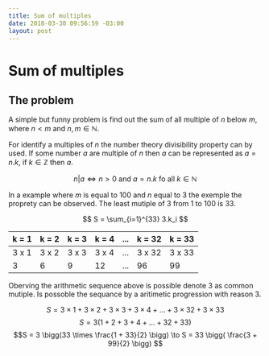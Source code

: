 ```yaml
---
title: Sum of multiples
date: 2018-03-30 09:56:59 -03:00
layout: post
---
```

# Sum of multiples

## The problem
A simple but funny problem is find out the sum of all multiple of $n$ below $m$, where $n < m \text{ and } n, m \in \mathbb{N}$.

For identify a multiples of $n$ the number theory divisibility property can by used. If some number $a$ are multiple of $n$ then $a$ can be represented as $a = n.k$, if $k \in \mathbb{Z}$ then $a$.

$$n | a \iff n > 0 \text{ and } a = n.k \text{ fo all } k \in \mathbb{N}$$

In a example where $m$ is equal to 100 and $n$ equal to 3 the exemple the proprety can be observed. The least mutiple of 3 from 1 to 100 is 33.

$$ S = \sum_{i=1}^{33} 3.k_i $$

| k = 1 | k = 2 | k = 3 | k = 4 | ... | k = 32 | k = 33 |
|-------|-------|-------|-------|-----|--------|--------|
| 3 x 1 | 3 x 2 | 3 x 3 | 3 x 4 | ... | 3 x 32 | 3 x 33 |
| 3     | 6     |  9    | 12    | ... | 96     | 99     |

Oberving the arithmetic sequence above is possible denote 3 as common mutiple. Is possoble the sequance by a aritimetic progression with reason 3.

$$ S =  3 \times 1 + 3 \times 2 + 3 \times 3 + 3 \times 4 + \dotsc +3 \times 32 + 3 \times 33 $$
$$ S =  3 (1 + 2 + 3 + 4 + ... + 32 + 33) $$
$$S = 3 \bigg(33 \times \frac{1 + 33}{2} \bigg) \to S = 33 \bigg( \frac{3 + 99}{2} \bigg) $$